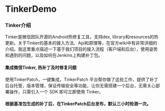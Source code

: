 # TinkerDemo
### Tinker介绍
Tinker是微信团队开源的Android热修复工具，支持dex, library和resources的热更新。关于Tinker的基本的接入方法、Api和原理等，在官方wiki中有非常详细的介绍。我这里重点描述一下基于我们项目的接入流程（客户端和后台），使用姿势和遇到的问题，以及如何在Jenkins上构建补丁包。
#### 集成微信Tinker, 热补丁及时修复问题
使用TinkerPatch，一键集成，TinkerPatch 平台帮你做了这些工作，提供了补丁后台托管，版本管理，保证传输安全等功能，让你无需搭建一个后台，无需关心部署操作，只需引入一个 SDK 即可立即使用 Tinker。
#### 根据基准包生成的补丁后，在TinkerPatch后台发布，默认三小时检测一次。

